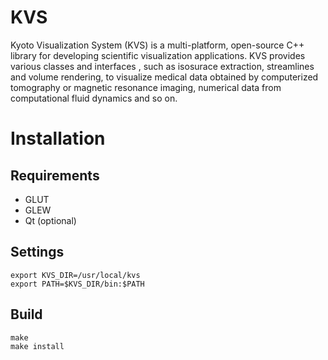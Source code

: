 KVS
===
Kyoto Visualization System (KVS) is a multi-platform, open-source C++ library for developing scientific visualization applications. KVS provides various classes and interfaces , such as isosurace extraction, streamlines and volume rendering, to visualize medical data obtained by computerized tomography or magnetic resonance imaging, numerical data from computational fluid dynamics and so on.

# Installation

## Requirements
* GLUT
* GLEW
* Qt (optional)

## Settings
```
export KVS_DIR=/usr/local/kvs
export PATH=$KVS_DIR/bin:$PATH
```

## Build
```
make
make install
```
